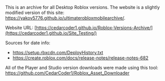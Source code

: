 This is an archive for all Desktop Roblox versions.
The website is a slightly modified version of this site: https://yakov5776.github.io/ultimaterobloxmobilearchive/.

Website URL: [https://cedarcoder1.github.io/Roblox-Versions-Archive/](https://cedarcoder1.github.io/Site_Testing/)

Sources for date info:
* https://setup.rbxcdn.com/DeployHistory.txt
* https://create.roblox.com/docs/release-notes/release-notes-682

All of the Player and Studio version downloads were made using this tool: https://github.com/CedarCoder1/Roblox_Asset_Downloader
